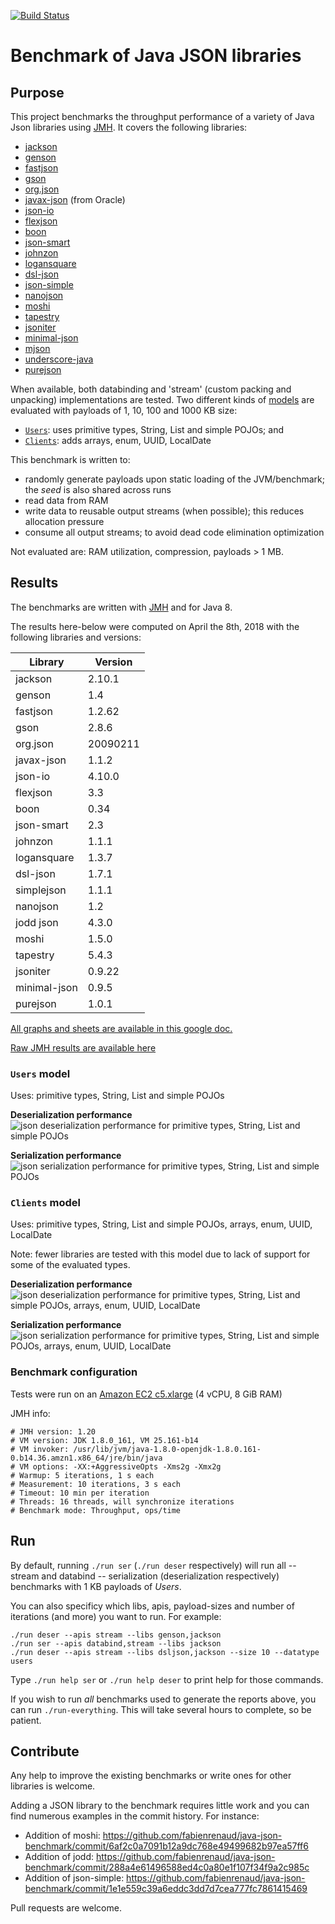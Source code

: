[![Build Status](https://travis-ci.org/fabienrenaud/java-json-benchmark.svg?branch=master)](https://travis-ci.org/fabienrenaud/java-json-benchmark)

# Benchmark of Java JSON libraries

## Purpose

This project benchmarks the throughput performance of a variety of Java Json libraries using [JMH](http://openjdk.java.net/projects/code-tools/jmh/).
It covers the following libraries:

* [jackson](https://github.com/FasterXML/jackson)
* [genson](https://owlike.github.io/genson/)
* [fastjson](https://github.com/alibaba/fastjson)
* [gson](https://github.com/google/gson)
* [org.json](https://github.com/stleary/JSON-java)
* [javax-json](https://jsonp.java.net/) (from Oracle)
* [json-io](https://github.com/jdereg/json-io)
* [flexjson](http://flexjson.sourceforge.net/)
* [boon](https://github.com/boonproject/boon)
* [json-smart](http://netplex.github.io/json-smart/)
* [johnzon](http://johnzon.apache.org/)
* [logansquare](https://github.com/bluelinelabs/LoganSquare)
* [dsl-json](https://github.com/ngs-doo/dsl-json)
* [json-simple](https://code.google.com/archive/p/json-simple/)
* [nanojson](https://github.com/mmastrac/nanojson)
* [moshi](https://github.com/square/moshi)
* [tapestry](https://tapestry.apache.org/json.html)
* [jsoniter](http://jsoniter.com)
* [minimal-json](https://github.com/ralfstx/minimal-json)
* [mjson](https://github.com/bolerio/mjson)
* [underscore-java](https://github.com/javadev/underscore-java)
* [purejson](https://senthilganeshs.github.io/jsonp/)

When available, both databinding and 'stream' (custom packing and unpacking) implementations are tested.
Two different kinds of [models](/src/main/java/com/github/fabienrenaud/jjb/model/) are evaluated with payloads of 1, 10, 100 and 1000 KB size:
* [`Users`](/src/main/java/com/github/fabienrenaud/jjb/model/Users.java): uses primitive types, String, List and simple POJOs; and
* [`Clients`](/src/main/java/com/github/fabienrenaud/jjb/model/Clients.java): adds arrays, enum, UUID, LocalDate

This benchmark is written to:
* randomly generate payloads upon static loading of the JVM/benchmark; the *seed* is also shared across runs
* read data from RAM
* write data to reusable output streams (when possible); this reduces allocation pressure
* consume all output streams; to avoid dead code elimination optimization

Not evaluated are: RAM utilization, compression, payloads > 1 MB.

## Results

The benchmarks are written with [JMH](http://openjdk.java.net/projects/code-tools/jmh/) and for Java 8.

The results here-below were computed on April the 8th, 2018 with the following libraries and versions:

| Library      | Version  |
|--------------|----------|
| jackson      | 2.10.1    |
| genson       | 1.4      |
| fastjson     | 1.2.62  |
| gson         | 2.8.6    |
| org.json     | 20090211 |
| javax-json   | 1.1.2    |
| json-io      | 4.10.0   |
| flexjson     | 3.3      |
| boon         | 0.34     |
| json-smart   | 2.3      |
| johnzon      | 1.1.1    |
| logansquare  | 1.3.7    |
| dsl-json     | 1.7.1    |
| simplejson   | 1.1.1    |
| nanojson     | 1.2      |
| jodd json    | 4.3.0    |
| moshi        | 1.5.0    |
| tapestry     | 5.4.3    |
| jsoniter     | 0.9.22   |
| minimal-json | 0.9.5    |
| purejson     | 1.0.1    |

[All graphs and sheets are available in this google doc.][spreadsheet]

[Raw JMH results are available here][jmh-results]

### `Users` model

Uses: primitive types, String, List and simple POJOs

**Deserialization performance**
![json deserialization performance for primitive types, String, List and simple POJOs][graph-users-deser]

**Serialization performance**
![json serialization performance for primitive types, String, List and simple POJOs][graph-users-ser]

### `Clients` model

Uses: primitive types, String, List and simple POJOs, arrays, enum, UUID, LocalDate

Note: fewer libraries are tested with this model due to lack of support for some of the evaluated types.

**Deserialization performance**
![json deserialization performance for primitive types, String, List and simple POJOs, arrays, enum, UUID, LocalDate][graph-clients-deser]

**Serialization performance**
![json serialization performance for primitive types, String, List and simple POJOs, arrays, enum, UUID, LocalDate][graph-clients-ser]


### Benchmark configuration

Tests were run on an [Amazon EC2 c5.xlarge](https://aws.amazon.com/ec2/instance-types/c5/) (4 vCPU, 8 GiB RAM)

JMH info:

```
# JMH version: 1.20
# VM version: JDK 1.8.0_161, VM 25.161-b14
# VM invoker: /usr/lib/jvm/java-1.8.0-openjdk-1.8.0.161-0.b14.36.amzn1.x86_64/jre/bin/java
# VM options: -XX:+AggressiveOpts -Xms2g -Xmx2g
# Warmup: 5 iterations, 1 s each
# Measurement: 10 iterations, 3 s each
# Timeout: 10 min per iteration
# Threads: 16 threads, will synchronize iterations
# Benchmark mode: Throughput, ops/time
```

## Run

By default, running `./run ser` (`./run deser` respectively) will run
all -- stream and databind -- serialization (deserialization respectively)
benchmarks with 1 KB payloads of _Users_.

You can also specificy which libs, apis, payload-sizes and number of
iterations (and more) you want to run. For example:

    ./run deser --apis stream --libs genson,jackson
    ./run ser --apis databind,stream --libs jackson
    ./run deser --apis stream --libs dsljson,jackson --size 10 --datatype users

Type `./run help ser` or `./run help deser` to print help for those
commands.

If you wish to run _all_ benchmarks used to generate the reports above,
you can run `./run-everything`. This will take several hours to complete, so
be patient.

## Contribute

Any help to improve the existing benchmarks or write ones for other
libraries is welcome.

Adding a JSON library to the benchmark requires little work and you can
find numerous examples in the commit history. For instance:

 * Addition of moshi: https://github.com/fabienrenaud/java-json-benchmark/commit/6af2c0a7091b12a9dc768e49499682b97ea57ff6
 * Addition of jodd: https://github.com/fabienrenaud/java-json-benchmark/commit/288a4e61496588ed4c0a80e1f107f34f9a2c985c
 * Addition of json-simple: https://github.com/fabienrenaud/java-json-benchmark/commit/1e1e559c39a6eddc3dd7d7cea777fc7861415469


Pull requests are welcome.


[jmh-results]: /archive/raw-results-2018-04-21.md
[spreadsheet]: https://docs.google.com/spreadsheets/d/111HkglyS4ONv1xPQXKabDDXn_rKxQaUiMaNoEtXb1wE/edit?usp=sharing
[graph-users-deser]: https://docs.google.com/spreadsheets/d/e/2PACX-1vTK4izjhdoGGdV-2d9KQ4UG4XrDQgm-xXUeI2KLptc0no92BMLP7rs01tr_VzrJeYP1P3IHu5_3ZtJ6/pubchart?oid=1217359585&format=image
[graph-users-ser]: https://docs.google.com/spreadsheets/d/e/2PACX-1vTK4izjhdoGGdV-2d9KQ4UG4XrDQgm-xXUeI2KLptc0no92BMLP7rs01tr_VzrJeYP1P3IHu5_3ZtJ6/pubchart?oid=296776676&format=image
[graph-clients-deser]: https://docs.google.com/spreadsheets/d/e/2PACX-1vTK4izjhdoGGdV-2d9KQ4UG4XrDQgm-xXUeI2KLptc0no92BMLP7rs01tr_VzrJeYP1P3IHu5_3ZtJ6/pubchart?oid=684555912&format=image
[graph-clients-ser]: https://docs.google.com/spreadsheets/d/e/2PACX-1vTK4izjhdoGGdV-2d9KQ4UG4XrDQgm-xXUeI2KLptc0no92BMLP7rs01tr_VzrJeYP1P3IHu5_3ZtJ6/pubchart?oid=2004244401&format=image
